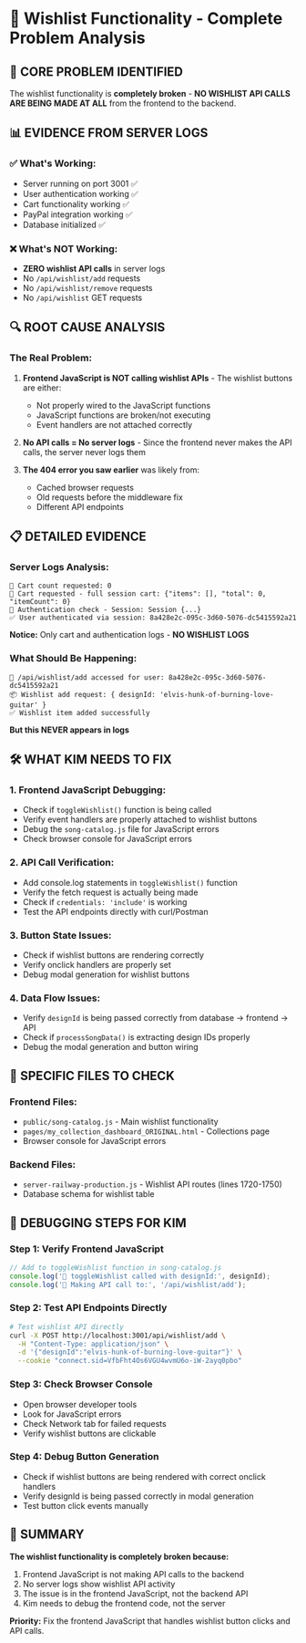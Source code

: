 # 🔧 Wishlist Functionality - Complete Problem Analysis

## 🚨 **CORE PROBLEM IDENTIFIED**

The wishlist functionality is **completely broken** - **NO WISHLIST API CALLS ARE BEING MADE AT ALL** from the frontend to the backend.

## 📊 **EVIDENCE FROM SERVER LOGS**

### ✅ **What's Working:**
- Server running on port 3001 ✅
- User authentication working ✅
- Cart functionality working ✅
- PayPal integration working ✅
- Database initialized ✅

### ❌ **What's NOT Working:**
- **ZERO wishlist API calls** in server logs
- No `/api/wishlist/add` requests
- No `/api/wishlist/remove` requests
- No `/api/wishlist` GET requests

## 🔍 **ROOT CAUSE ANALYSIS**

### **The Real Problem:**
1. **Frontend JavaScript is NOT calling wishlist APIs** - The wishlist buttons are either:
   - Not properly wired to the JavaScript functions
   - JavaScript functions are broken/not executing
   - Event handlers are not attached correctly

2. **No API calls = No server logs** - Since the frontend never makes the API calls, the server never logs them

3. **The 404 error you saw earlier** was likely from:
   - Cached browser requests
   - Old requests before the middleware fix
   - Different API endpoints

## 📋 **DETAILED EVIDENCE**

### **Server Logs Analysis:**
```
🛒 Cart count requested: 0
🛒 Cart requested - full session cart: {"items": [], "total": 0, "itemCount": 0}
🔐 Authentication check - Session: Session {...}
✅ User authenticated via session: 8a428e2c-095c-3d60-5076-dc5415592a21
```

**Notice:** Only cart and authentication logs - **NO WISHLIST LOGS**

### **What Should Be Happening:**
```
🎯 /api/wishlist/add accessed for user: 8a428e2c-095c-3d60-5076-dc5415592a21
📦 Wishlist add request: { designId: 'elvis-hunk-of-burning-love-guitar' }
✅ Wishlist item added successfully
```

**But this NEVER appears in logs**

## 🛠️ **WHAT KIM NEEDS TO FIX**

### **1. Frontend JavaScript Debugging:**
- Check if `toggleWishlist()` function is being called
- Verify event handlers are properly attached to wishlist buttons
- Debug the `song-catalog.js` file for JavaScript errors
- Check browser console for JavaScript errors

### **2. API Call Verification:**
- Add console.log statements in `toggleWishlist()` function
- Verify the fetch request is actually being made
- Check if `credentials: 'include'` is working
- Test the API endpoints directly with curl/Postman

### **3. Button State Issues:**
- Check if wishlist buttons are rendering correctly
- Verify onclick handlers are properly set
- Debug modal generation for wishlist buttons

### **4. Data Flow Issues:**
- Verify `designId` is being passed correctly from database → frontend → API
- Check if `processSongData()` is extracting design IDs properly
- Debug the modal generation and button wiring

## 🎯 **SPECIFIC FILES TO CHECK**

### **Frontend Files:**
- `public/song-catalog.js` - Main wishlist functionality
- `pages/my_collection_dashboard_ORIGINAL.html` - Collections page
- Browser console for JavaScript errors

### **Backend Files:**
- `server-railway-production.js` - Wishlist API routes (lines 1720-1750)
- Database schema for wishlist table

## 🔧 **DEBUGGING STEPS FOR KIM**

### **Step 1: Verify Frontend JavaScript**
```javascript
// Add to toggleWishlist function in song-catalog.js
console.log('🎯 toggleWishlist called with designId:', designId);
console.log('🎯 Making API call to:', '/api/wishlist/add');
```

### **Step 2: Test API Endpoints Directly**
```bash
# Test wishlist API directly
curl -X POST http://localhost:3001/api/wishlist/add \
  -H "Content-Type: application/json" \
  -d '{"designId":"elvis-hunk-of-burning-love-guitar"}' \
  --cookie "connect.sid=VfbFht4Os6VGU4wvmU6o-iW-2ayq0pbo"
```

### **Step 3: Check Browser Console**
- Open browser developer tools
- Look for JavaScript errors
- Check Network tab for failed requests
- Verify wishlist buttons are clickable

### **Step 4: Debug Button Generation**
- Check if wishlist buttons are being rendered with correct onclick handlers
- Verify designId is being passed correctly in modal generation
- Test button click events manually

## 📝 **SUMMARY**

**The wishlist functionality is completely broken because:**
1. Frontend JavaScript is not making API calls to the backend
2. No server logs show wishlist API activity
3. The issue is in the frontend JavaScript, not the backend API
4. Kim needs to debug the frontend code, not the server

**Priority:** Fix the frontend JavaScript that handles wishlist button clicks and API calls. 